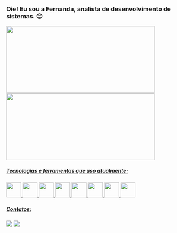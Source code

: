 ### Oie! Eu sou a Fernanda, analista de desenvolvimento de sistemas.  😊

<div>
<a href="https://github.com/Tatschfer">
<img height="180em" src="https://github-readme-stats.vercel.app/api/top-langs/?username=Tatschfer&layout=compact&langs_count=7&theme=dracula" width="400" height="400"/>
<img height="180em" src="https://github-readme-stats.vercel.app/api?username=Tatschfer&show_icons=true&theme=dracula&include_all_commits=true&count_private=true" width="400" height="400"/>
</div>

##### Tecnologias e ferramentas que uso atualmente:

<img src="https://cdn.jsdelivr.net/gh/devicons/devicon/icons/javascript/javascript-original.svg" width="40" height="40"/> <img src="https://cdn.jsdelivr.net/gh/devicons/devicon/icons/html5/html5-original.svg" width="40" height="40"/> <img src="https://cdn.jsdelivr.net/gh/devicons/devicon/icons/css3/css3-original.svg" width="40" height="40" /> <img src="https://cdn.jsdelivr.net/gh/devicons/devicon/icons/bootstrap/bootstrap-original.svg" width="40" height="40"/> <img src="https://cdn.jsdelivr.net/gh/devicons/devicon/icons/git/git-original.svg" width="40" height="40"/> <img src="https://cdn.jsdelivr.net/gh/devicons/devicon/icons/illustrator/illustrator-plain.svg"  width="40" height="40"/> <img src="https://cdn.jsdelivr.net/gh/devicons/devicon/icons/photoshop/photoshop-plain.svg" width="40" height="40" /> <img src="https://cdn.jsdelivr.net/gh/devicons/devicon/icons/python/python-original-wordmark.svg" width="40" height="40" />


##### Contatos:

<div>
<a href="https://www.linkedin.com/in/fernandaatatsch/" target="_blank"><img src="https://img.shields.io/badge/-LinkedIn-%230077B5?style=for-the-badge&logo=linkedin&logoColor=white" target="_blank"></a> <a href = "mailto:fernandaamengual@yahoo.com.br"><img src="https://img.shields.io/badge/Yahoo!-6001D2?style=for-the-badge&logo=Yahoo!&logoColor=white" target="_blank"></a>

</div>
